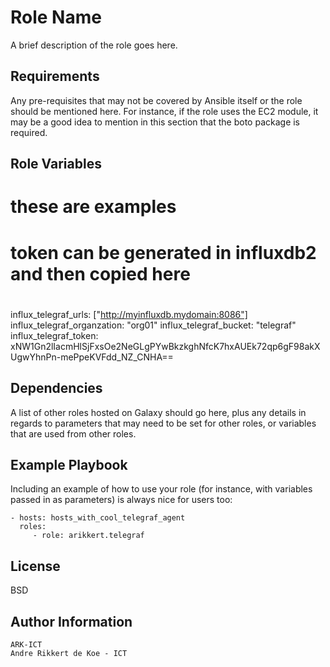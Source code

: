 Role Name
=========

A brief description of the role goes here.

Requirements
------------

Any pre-requisites that may not be covered by Ansible itself or the role should be mentioned here. For instance, if the role uses the EC2 module, it may be a good idea to mention in this section that the boto package is required.

Role Variables
--------------

# these are examples
# token can be generated in influxdb2 and then copied here
# 
influx_telegraf_urls: ["http://myinfluxdb.mydomain:8086"]  
influx_telegraf_organzation: "org01"
influx_telegraf_bucket: "telegraf"
influx_telegraf_token: xNW1Gn2lIacmHlSjFxsOe2NeGLgPYwBkzkghNfcK7hxAUEk72qp6gF98akXUgwYhnPn-mePpeKVFdd_NZ_CNHA==


Dependencies
------------

A list of other roles hosted on Galaxy should go here, plus any details in regards to parameters that may need to be set for other roles, or variables that are used from other roles.

Example Playbook
----------------

Including an example of how to use your role (for instance, with variables passed in as parameters) is always nice for users too:

    - hosts: hosts_with_cool_telegraf_agent
      roles:
         - role: arikkert.telegraf

License
-------

BSD

Author Information
------------------

    ARK-ICT
    Andre Rikkert de Koe - ICT

